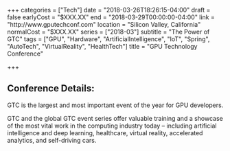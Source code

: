 +++
categories = ["Tech"]
date = "2018-03-26T18:26:15-04:00"
draft = false
earlyCost = "$XXX.XX"
end = "2018-03-29T00:00:00-04:00"
link = "http://www.gputechconf.com"
location = "Silicon Valley, California"
normalCost = "$XXX.XX"
series = ["2018-03"]
subtitle = "The Power of GTC"
tags = ["GPU", "Hardware", "ArtificialIntelligence", "IoT", "Spring", "AutoTech", "VirtualReality", "HealthTech"]
title = "GPU Technology Conference"

+++


## Conference Details:

GTC is the largest and most important event of the year for GPU developers.

GTC and the global GTC event series offer valuable training and a showcase of the most vital work in the computing industry today – including artificial intelligence and deep learning, healthcare, virtual reality, accelerated analytics, and self-driving cars.